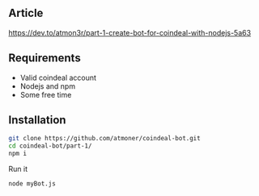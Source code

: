 ## Article

https://dev.to/atmon3r/part-1-create-bot-for-coindeal-with-nodejs-5a63

## Requirements

 - Valid coindeal account
 - Nodejs and npm
 - Some free time


## Installation

```sh
git clone https://github.com/atmoner/coindeal-bot.git
cd coindeal-bot/part-1/
npm i
```
Run it
```
node myBot.js
```

